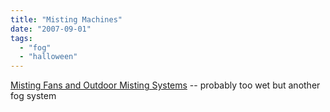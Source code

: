 ```yaml
---
title: "Misting Machines"
date: "2007-09-01"
tags: 
  - "fog"
  - "halloween"
---
```


[Misting Fans and Outdoor Misting Systems](http://www.bigfogg.com/misting-fan.html "Misting Fans and Outdoor Misting Systems") -- probably too wet but another fog system
